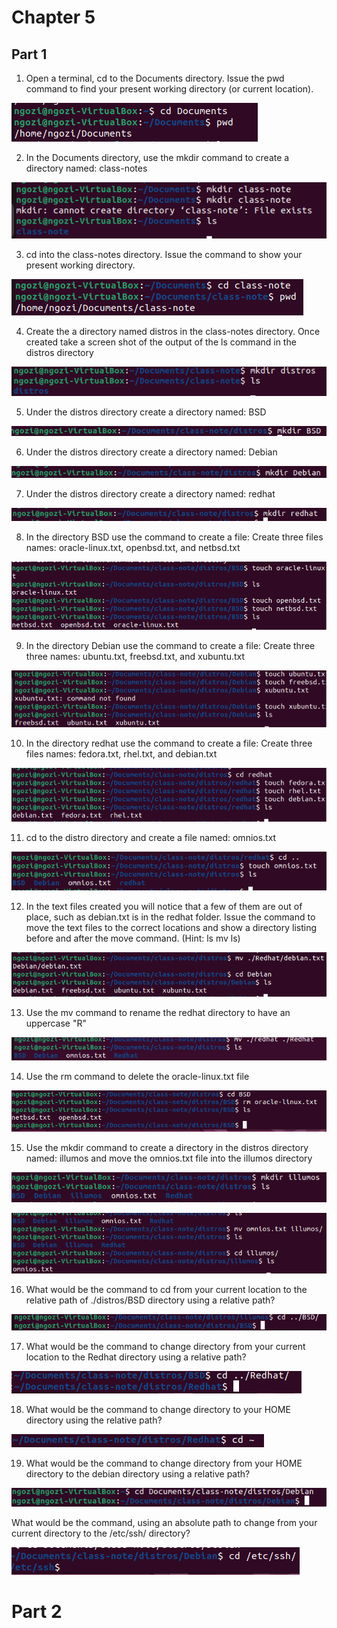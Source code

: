 # Chapter 5
## Part 1

1. Open a terminal, cd to the Documents directory. Issue the pwd command to find your present working directory (or current location).

![Present working directory](PWD.png)


2. In the Documents directory, use the mkdir command to create a directory named: class-notes

![classnote creation](Class-note.png)


3. cd into the class-notes directory. Issue the command to show your present working directory.

![PWD for classnote](class_note_PWD.png)


4. Create the a directory named distros in the class-notes directory. Once created take a screen shot of the output of the ls command in the distros directory

![Distros creation](distros.png)


5. Under the distros directory create a directory named: BSD

![BSD creation](BSD.png)


6. Under the distros directory create a directory named: Debian

![Debian creation](Debian.png)


7. Under the distros directory create a directory named: redhat

![redhat creation](redhat.png)


8. In the directory BSD use the command to create a file: Create three files names: oracle-linux.txt, openbsd.txt, and netbsd.txt

![BSD txt](BSD_file_txt.png)


9. In the directory Debian use the command to create a file: Create three three names: ubuntu.txt, freebsd.txt, and xubuntu.txt

![Debian txt](Debian_txt_file.png)


10. In the directory redhat use the command to create a file: Create three files names: fedora.txt, rhel.txt, and debian.txt

![redhat txt](redhat_txt_file.png)


11. cd to the distro directory and create a file named: omnios.txt

![Omnios txt](omnios_txt_file.png)


12. In the text files created you will notice that a few of them are out of place, such as debian.txt is in the redhat folder. Issue the command to move the text files to the correct locations and show a directory listing before and after the move command. (Hint: ls mv ls)

![debian txt move](MV_debian.txt.png)


13. Use the mv command to rename the redhat directory to have an uppercase "R"


![Redhat change](change_redhat_to_Redhat.png)


14. Use the rm command to delete the oracle-linux.txt file

![Oracle removal](rm_oracle_frm_BSD.png)


15. Use the mkdir command to create a directory in the distros directory named: illumos and move the omnios.txt file into the illumos directory


![illumos creation](Illumos.png)

![omnios move](mv_omni_txt.png)


16. What would be the command to cd from your current location to the relative path of ./distros/BSD directory using a relative path?

![BSD relative path](CD_BSD.png)


17. What would be the command to change directory from your current location to the Redhat directory using a relative path?

![Redhat relative path](CD_Redhat.png)


18. What would be the command to change directory to your HOME directory using the relative path?

![root home](root_path.png)


19. What would be the command to change directory from your HOME directory to the debian directory using a relative path?

![root to debian](Root_path_debian.png)


What would be the command, using an absolute path to change from your current directory to the /etc/ssh/ directory?

![ETC](etc_ssh.png)


# Part 2